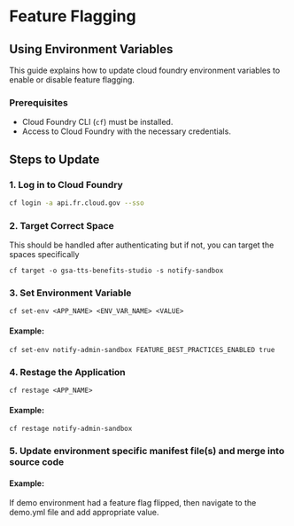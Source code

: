 # Feature Flagging

## Using Environment Variables

This guide explains how to update cloud foundry environment variables to enable or disable feature flagging.

### Prerequisites

- Cloud Foundry CLI (`cf`) must be installed.
- Access to Cloud Foundry with the necessary credentials.

## Steps to Update

### 1. Log in to Cloud Foundry

```bash
cf login -a api.fr.cloud.gov --sso
```

### 2. Target Correct Space

This should be handled after authenticating but if not, you can target the spaces specifically

```
cf target -o gsa-tts-benefits-studio -s notify-sandbox
```

### 3. Set Environment Variable

```
cf set-env <APP_NAME> <ENV_VAR_NAME> <VALUE>
```

#### Example:

```
cf set-env notify-admin-sandbox FEATURE_BEST_PRACTICES_ENABLED true
```

### 4. Restage the Application

```
cf restage <APP_NAME>
```

#### Example:

```
cf restage notify-admin-sandbox
```

### 5. Update environment specific manifest file(s) and merge into source code

#### Example:

If demo environment had a feature flag flipped, then navigate to the demo.yml file and add appropriate value.
